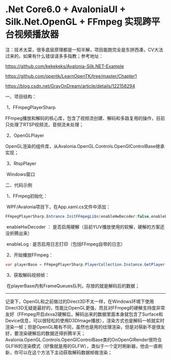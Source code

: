 # **.Net Core6.0 + AvaloniaUI + Silk.Net.OpenGL + FFmpeg 实现跨平台视频播放器**
注：技术太菜，很多底层原理都是一知半解，项目能跑完全是东拼西凑，CV大法过来的，如果有什么错误请多多指教；参考地址：

https://github.com/kekekeks/Avalonia-Silk.NET-Example

https://github.com/opentk/LearnOpenTK/tree/master/Chapter1

https://blog.csdn.net/GrayOnDream/article/details/122158294

一、项目结构：

​	1、FFmpegPlayerSharp 

​		FFmpeg播放和解码的核心库，包含了视频流创建、解码和多路复用的操作，目前只处理了RTSP视频流，音频流未处理；

​	2、OpenGLPlayer

​		OpenGL渲染的组件库，从Avalonia.OpenGL.Controls.OpenGlControlBase继承实现；

​	3、RtspPlayer

​		Windows窗口


二、代码示例

​	1、FFmpeg初始化：

​		WPF/Avalonia项目下，在App.xaml.cs文件中添加：
```c#
FFmpegPlayerSharp.Entrance.InitFFmpegLibs(enableHwDecoder:false,enableLog:true);
```

​		enableHwDecoder ： 是否启用硬解（目前YUV播放使用的软解，硬解的方案还没折腾出来）

​		enableLog : 是否启用日志打印（包括FFmpeg自带的日志）

​	2、开始播放FFmpeg：

```c#
var playerBase = FFmpegPlayerSharp.PlayerCollection.Instance.GetPlayer("rtsp://balabalabala/");
```

​	3、获取解码视频帧：

​		在playerBase内有FrameQueues队列，存放的就是解码后的数据；


------

记录下，OpenGL和之前做过的Direct3D不太一样，在Windows环境下使用Direct3D无疑是最好的，性能比OpenGL更强，而且对FFmpeg的硬解支持度非常友好（FFmpeg开启dxva2硬解后，解码出来的数据里面本身就包含了Surface和Device信息，可以很轻松的使用D3DImage播放），渲染方式也是解码一帧就实时渲染一帧；但是OpenGL略有不同，虽然也是用的纹理渲染，但是对萌新不是很友好，要渲染硬解后的数据还得折腾半天；Avalonia.OpenGL.Controls.OpenGlControlBase类的OnOpenGlRender很符合GLFW的渲染模式（好像就是用的GLFW），类似于一个定时刷新器，他会一直刷新，你可以在这个方法下主动获取解码数据帧做渲染；
